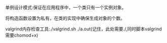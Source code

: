 单例设计模式:保证在应用程序中，一个类只有一个实例对象。
  
将构造函数设置为私有，在类的实现中确保生成对象的个数。 


valgrind内存检查工具:./valgrind.sh ./a.out(记住，此处需要./,同时脚本valgrind需要chomod+x)
